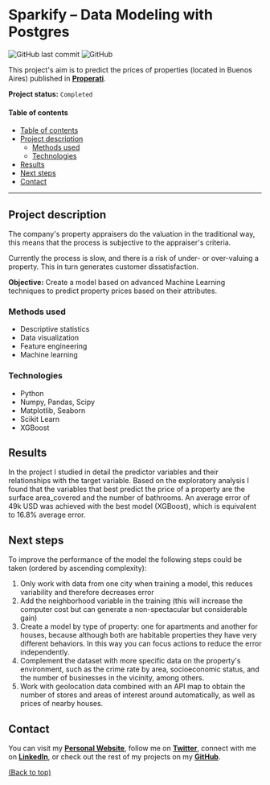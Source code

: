 # Sparkify – Data Modeling with Postgres

<!-- Add buttons here -->
![GitHub last commit](https://img.shields.io/github/last-commit/dewith/house-prices)
![GitHub](https://img.shields.io/github/license/dewith/house-prices)


This project's aim is to predict the prices of properties (located in Buenos Aires) published in [**Properati**](https://properati.com/).

**Project status:** `Completed`


#### Table of contents
- [Table of contents](#table-of-contents)
- [Project description](#project-description)
    - [Methods used](#methods-used)
    - [Technologies](#technologies)
- [Results](#results)
- [Next steps](#next-steps)
- [Contact](#contact)

---


## Project description
The company's property appraisers do the valuation in the traditional way, this means that the process is subjective to the appraiser's criteria.

Currently the process is slow, and there is a risk of under- or over-valuing a property. This in turn generates customer dissatisfaction.

**Objective:** Create a model based on advanced Machine Learning techniques to predict property prices based on their attributes.

### Methods used
* Descriptive statistics
* Data visualization
* Feature engineering
* Machine learning

### Technologies
* Python
* Numpy, Pandas, Scipy
* Matplotlib, Seaborn
* Scikit Learn
* XGBoost


## Results
In the project I studied in detail the predictor variables and their relationships with the target variable. Based on the exploratory analysis I found that the variables that best predict the price of a property are the surface area_covered and the number of bathrooms. An average error of 49k USD was achieved with the best model (XGBoost), which is equivalent to 16.8% average error.

## Next steps
To improve the performance of the model the following steps could be taken (ordered by ascending complexity):
1. Only work with data from one city when training a model, this reduces variability and therefore decreases error
2. Add the neighborhood variable in the training (this will increase the computer cost but can generate a non-spectacular but considerable gain)
3. Create a model by type of property: one for apartments and another for houses, because although both are habitable properties they have very different behaviors. In this way you can focus actions to reduce the error independently.
4. Complement the dataset with more specific data on the property's environment, such as the crime rate by area, socioeconomic status, and the number of businesses in the vicinity, among others.
5. Work with geolocation data combined with an API map to obtain the number of stores and areas of interest around automatically, as well as prices of nearby houses.

## Contact
You can visit my [**Personal Website**](https://dewith.co/), follow me on [**Twitter**](https://twitter.com/DewithMiramon/), connect with me on [**LinkedIn**](https://linkedin.com/in/dewithmiramon/), or check out the rest of my projects on my [**GitHub**](https://github.com/dewith/).

[(Back to top)](#table-of-contents)

